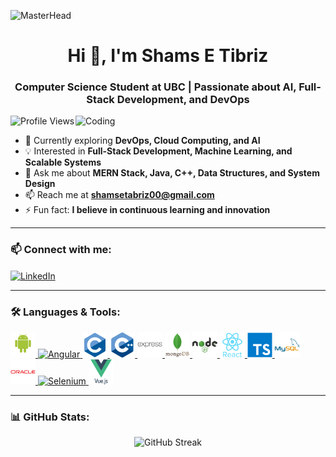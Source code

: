 ![MasterHead](https://1.bp.blogspot.com/-7A4WynwLsMw/XbBpCXG8fHI/AAAAAAAAMt4/uOa1bpLskYgrwGbllhSu2SDj_Mig8SXJQCLcBGAsYHQ/s1600/2000_600px.gif)

<h1 align="center">Hi 👋, I'm Shams E Tibriz</h1>
<h3 align="center">Computer Science Student at UBC | Passionate about AI, Full-Stack Development, and DevOps</h3>

<img src="https://gifdb.com/images/high/animated-programmer-guy-coding-790a0bs8e8thpisg.gif" alt="Coding"
    align="right" width="400" />

<p align="left"> <img src="https://komarev.com/ghpvc/?username=codehacker7&label=Profile%20views&color=0e75b6&style=flat" alt="Profile Views" /> </p>

- 🌱 Currently exploring **DevOps, Cloud Computing, and AI**  
- 💡 Interested in **Full-Stack Development, Machine Learning, and Scalable Systems**  
- 💬 Ask me about **MERN Stack, Java, C++, Data Structures, and System Design**  
- 📫 Reach me at **shamsetabriz00@gmail.com**  
- ⚡ Fun fact: **I believe in continuous learning and innovation**  

---

### 📫 Connect with me:
<p align="left">
<a href="https://www.linkedin.com/in/shams-e-tibriz/" target="blank"><img align="center" src="https://raw.githubusercontent.com/rahuldkjain/github-profile-readme-generator/master/src/images/icons/Social/linked-in-alt.svg" alt="LinkedIn" height="30" width="40" /></a>
</p>

---

### 🛠 Languages & Tools:
<p align="left">
<a href="https://developer.android.com" target="_blank" rel="noreferrer"> <img src="https://raw.githubusercontent.com/devicons/devicon/master/icons/android/android-original-wordmark.svg" alt="Android" width="40" height="40"/> </a> 
<a href="https://angular.io" target="_blank" rel="noreferrer"> <img src="https://angular.io/assets/images/logos/angular/angular.svg" alt="Angular" width="40" height="40"/> </a> 
<a href="https://www.cprogramming.com/" target="_blank" rel="noreferrer"> <img src="https://raw.githubusercontent.com/devicons/devicon/master/icons/c/c-original.svg" alt="C" width="40" height="40"/> </a> 
<a href="https://www.w3schools.com/cpp/" target="_blank" rel="noreferrer"> <img src="https://raw.githubusercontent.com/devicons/devicon/master/icons/cplusplus/cplusplus-original.svg" alt="C++" width="40" height="40"/> </a> 
<a href="https://expressjs.com" target="_blank" rel="noreferrer"> <img src="https://raw.githubusercontent.com/devicons/devicon/master/icons/express/express-original-wordmark.svg" alt="Express.js" width="40" height="40"/> </a> 
<a href="https://www.mongodb.com/" target="_blank" rel="noreferrer"> <img src="https://raw.githubusercontent.com/devicons/devicon/master/icons/mongodb/mongodb-original-wordmark.svg" alt="MongoDB" width="40" height="40"/> </a> 
<a href="https://nodejs.org" target="_blank" rel="noreferrer"> <img src="https://raw.githubusercontent.com/devicons/devicon/master/icons/nodejs/nodejs-original-wordmark.svg" alt="Node.js" width="40" height="40"/> </a> 
<a href="https://reactjs.org/" target="_blank" rel="noreferrer"> <img src="https://raw.githubusercontent.com/devicons/devicon/master/icons/react/react-original-wordmark.svg" alt="React" width="40" height="40"/> </a> 
<a href="https://www.typescriptlang.org/" target="_blank" rel="noreferrer"> <img src="https://raw.githubusercontent.com/devicons/devicon/master/icons/typescript/typescript-original.svg" alt="TypeScript" width="40" height="40"/> </a> 
<a href="https://www.mysql.com/" target="_blank" rel="noreferrer"> <img src="https://raw.githubusercontent.com/devicons/devicon/master/icons/mysql/mysql-original-wordmark.svg" alt="MySQL" width="40" height="40"/> </a> 
<a href="https://www.oracle.com/" target="_blank" rel="noreferrer"> <img src="https://raw.githubusercontent.com/devicons/devicon/master/icons/oracle/oracle-original.svg" alt="Oracle" width="40" height="40"/> </a> 
<a href="https://www.selenium.dev" target="_blank" rel="noreferrer"> <img src="https://raw.githubusercontent.com/detain/svg-logos/780f25886640cef088af994181646db2f6b1a3f8/svg/selenium-logo.svg" alt="Selenium" width="40" height="40"/> </a> 
<a href="https://vuejs.org/" target="_blank" rel="noreferrer"> <img src="https://raw.githubusercontent.com/devicons/devicon/master/icons/vuejs/vuejs-original-wordmark.svg" alt="Vue.js" width="40" height="40"/> </a> 
</p>

---

### 📊 GitHub Stats:
<p align="center">
<img src="https://github-readme-streak-stats.herokuapp.com/?user=codehacker7&theme=tokyonight" alt="GitHub Streak" />
</p>
